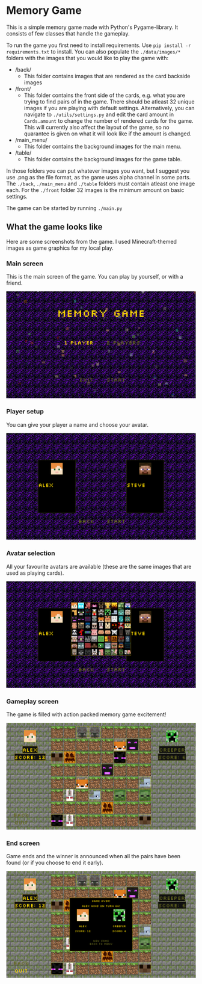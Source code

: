 # Memory Game 

This is a simple memory game made with Python's Pygame-library. It consists of few classes that handle the gameplay.

To run the game you first need to install requirements. Use ```pip install -r requirements.txt``` to install.
You can also populate the ```./data/images/*``` folders with the images that you would like to play the game with:

- /back/
    - This folder contains images that are rendered as the card backside images
- /front/
    - This folder contains the front side of the cards, e.g. what you are trying to find pairs of in the game. There should be atleast 32 unique images if you are playing with default settings. Alternatively, you can navigate to ```./utils/settings.py``` and edit the card amount in ```Cards.amount``` to change the number of rendered cards for the game. This will currently also affect the layout of the game, so no quarantee is given on what it will look like if the amount is changed.
- /main_menu/
    - This folder contains the background images for the main menu.
- /table/
    - This folder contains the background images for the game table.

In those folders you can put whatever images you want, but I suggest you use .png as the file format, as the game uses alpha channel in some parts. The ```./back```, ```./main_menu``` and ```./table``` folders must contain atleast one image each. For the ```./front``` folder 32 images is the minimum amount on basic settings. 

The game can be started by running ```./main.py```

## What the game looks like

Here are some screenshots from the game. I used Minecraft-themed images as game graphics for my local play.

### Main screen
This is the main screen of the game. You can play by yourself, or with a friend.

![Main Menu](https://github.com/Intomies/memoryGame/blob/main/data/demo/main_menu.png)

### Player setup
You can give your player a name and choose your avatar.

![Player Setup](https://github.com/Intomies/memoryGame/blob/main/data/demo/player_setup.png)

### Avatar selection
All your favourite avatars are available (these are the same images that are used as playing cards).

![Avatar Select](https://github.com/Intomies/memoryGame/blob/main/data/demo/avatar_select.png)

### Gameplay screen
The game is filled with action packed memory game excitement!

![Gameplay](https://github.com/Intomies/memoryGame/blob/main/data/demo/gameplay.png)

### End screen
Game ends and the winner is announced when all the pairs have been found (or if you choose to end it early). 

![Game End](https://github.com/Intomies/memoryGame/blob/main/data/demo/game_end.png)
